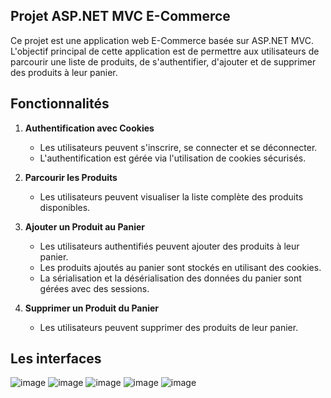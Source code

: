 ## Projet ASP.NET MVC E-Commerce

Ce projet est une application web E-Commerce basée sur ASP.NET MVC. L'objectif principal de cette application est de permettre aux utilisateurs de parcourir une liste de produits, de s'authentifier, d'ajouter et de supprimer des produits à leur panier.

## Fonctionnalités

1. **Authentification avec Cookies**
   - Les utilisateurs peuvent s'inscrire, se connecter et se déconnecter.
   - L'authentification est gérée via l'utilisation de cookies sécurisés.

2. **Parcourir les Produits**
   - Les utilisateurs peuvent visualiser la liste complète des produits disponibles.

3. **Ajouter un Produit au Panier**
   - Les utilisateurs authentifiés peuvent ajouter des produits à leur panier.
   - Les produits ajoutés au panier sont stockés en utilisant des cookies.
   - La sérialisation et la désérialisation des données du panier sont gérées avec des sessions.

4. **Supprimer un Produit du Panier**
   - Les utilisateurs peuvent supprimer des produits de leur panier.


## Les interfaces
![image](https://github.com/MeriemELATTAR/E--Commerce-ASP.NET-MVC/assets/102729386/861a16bf-d4c0-4c15-b3ad-cabf62282545)
![image](https://github.com/MeriemELATTAR/E--Commerce-ASP.NET-MVC/assets/102729386/21f7b80f-80ec-4e18-9e05-f738eb2b35ed)
![image](https://github.com/MeriemELATTAR/E--Commerce-ASP.NET-MVC/assets/102729386/1ddc28c5-50a9-4ac3-a2ee-7aa4029419e4)
![image](https://github.com/MeriemELATTAR/E--Commerce-ASP.NET-MVC/assets/102729386/54281fb4-b8f9-45ff-aa2c-02cb2351fc26)
![image](https://github.com/MeriemELATTAR/E--Commerce-ASP.NET-MVC/assets/102729386/10522796-7514-4d1d-b4fd-e5a010e4d81c)







